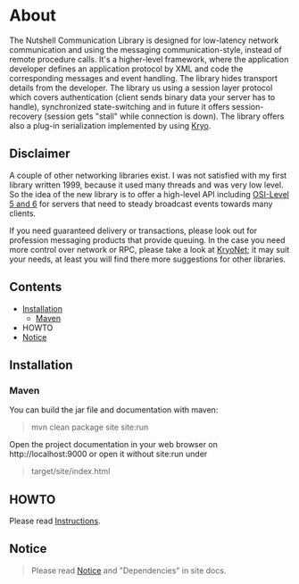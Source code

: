 # About

The Nutshell Communication Library is designed for low-latency network communication and using the messaging communication-style, instead of remote procedure calls. It's a higher-level framework, where the application developer defines an application protocol by XML and code the corresponding messages and event handling. The library hides transport details from the developer. The library us using a session layer protocol which covers authentication (client sends binary data your server has to handle), synchronized state-switching and in future it offers session-recovery (session gets "stall" while connection is down). The library offers also a plug-in serialization implemented by using [Kryo](https://github.com/EsotericSoftware/kryo).

## Disclaimer

A couple of other networking libraries exist. I was not satisfied with my first library written 1999, because it used many threads and was very low level. 
So the idea of the new library is to offer a high-level API including [OSI-Level 5 and 6](http://en.wikipedia.org/wiki/OSI_model) for servers that 
need to steady broadcast events towards many clients. 

If you need guaranteed delivery or transactions, please look out for profession messaging products that provide queuing.
In the case you need more control over network or RPC, please take a look at [KryoNet](https://github.com/EsotericSoftware/kryonet); 
it may suit your needs, at least you will find there more suggestions for other libraries.

## Contents
* [Installation](#installation)
    * [Maven](#maven)
* HOWTO
* [Notice](#notice)

## Installation

### Maven

You can build the jar file and documentation with maven:

> mvn clean package site site:run

Open the project documentation in your web browser on http://localhost:9000 
or open it without site:run under

> target/site/index.html
 
## HOWTO

Please read [Instructions](src/site/markdown/instructions.md).
 
## Notice

> Please read [Notice](Notice.html) and "Dependencies" in site docs.
